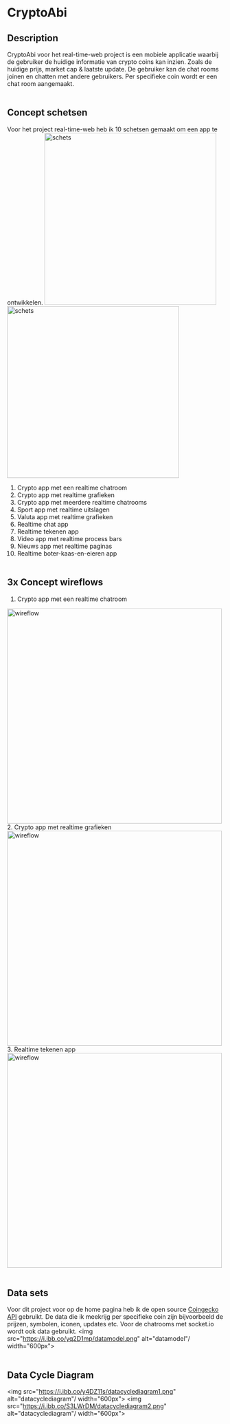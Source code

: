 # CryptoAbi

## Description
CryptoAbi voor het real-time-web project is een mobiele applicatie waarbij de gebruiker de huidige informatie van crypto coins kan inzien. Zoals de huidige prijs, market cap & laatste update. De gebruiker kan de chat rooms joinen en chatten met andere gebruikers. Per specifieke coin wordt er een chat room aangemaakt.
<br/><br/>

## Concept schetsen
Voor het project real-time-web heb ik 10 schetsen gemaakt om een app te ontwikkelen.
<img src="https://i.ibb.co/mSc2kQ9/schetsen1.jpg" alt="schets" width="400px">
<img src="https://i.ibb.co/2sLz5HK/schetsen2.jpg" alt="schets" width="400px">
1. Crypto app met een realtime chatroom
2. Crypto app met realtime grafieken
3. Crypto app met meerdere realtime chatrooms
4. Sport app met realtime uitslagen
5. Valuta app met realtime grafieken
6. Realtime chat app
7. Realtime tekenen app
8. Video app met realtime process bars
9. Nieuws app met realtime paginas
10. Realtime boter-kaas-en-eieren app
<br/><br/>

## 3x Concept wireflows
1. Crypto app met een realtime chatroom
<img src="https://i.ibb.co/M7zw3S9/schetsapp1.png" alt="wireflow" width="500px">
<br/>
2. Crypto app met realtime grafieken
<img src="https://i.ibb.co/T1Qz3CP/schetsapp2.png" alt="wireflow" width="500px">
<br/>
3. Realtime tekenen app
<img src="https://i.ibb.co/tMXQy7r/schetsapp3.png" alt="wireflow" width="500px">
<br/><br/>

## Data sets
Voor dit project voor op de home pagina heb ik de open source <a href="https://www.coingecko.com/en/api">Coingecko API</a> gebruikt. De data die ik meekrijg per specifieke coin zijn bijvoorbeeld de prijzen, symbolen, iconen, updates etc. Voor de chatrooms met socket.io wordt ook data gebruikt.
<img src="https://i.ibb.co/yq2D1mp/datamodel.png" alt="datamodel"/ width="600px">
<br/><br/>

## Data Cycle Diagram
<img src="https://i.ibb.co/y4DZ11s/datacyclediagram1.png" alt="datacyclediagram"/ width="600px">
<img src="https://i.ibb.co/S3LWrDM/datacyclediagram2.png" alt="datacyclediagram"/ width="600px">


